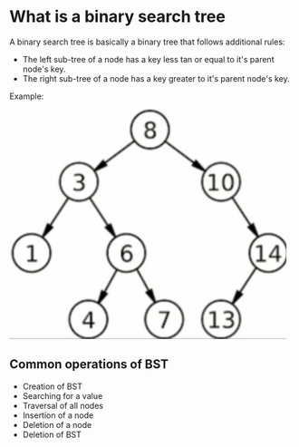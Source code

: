 # What is a binary search tree

A binary search tree is basically a binary tree that follows additional rules:
- The left sub-tree of a node has a key less tan or equal to it's parent node's key.
- The right sub-tree of a node has a key greater to it's parent node's key.

Example:

![](../../images/2019-07-18-15-48-31.png)

## Common operations of BST

- Creation of BST
- Searching for a value
- Traversal of all nodes
- Insertion of a node
- Deletion of a node
- Deletion of BST